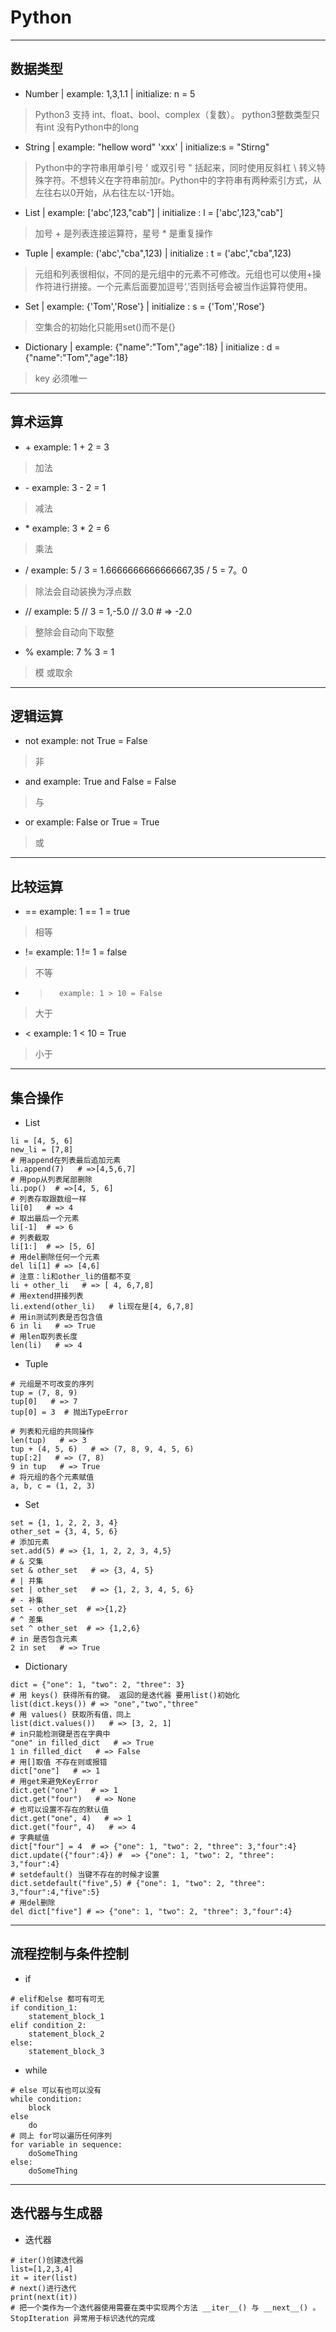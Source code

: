 # Python
*****
## 数据类型
* Number | example: 1,3,1.1  | initialize: n = 5                       
> Python3 支持 int、float、bool、complex（复数）。 python3整数类型只有int 没有Python中的long

* String | example: "hellow word" 'xxx'    |     initialize:s = "Stirng"   
> Python中的字符串用单引号 ' 或双引号 " 括起来，同时使用反斜杠 \ 转义特殊字符。不想转义在字符串前加r。Python中的字符串有两种索引方式，从左往右以0开始，从右往左以-1开始。

* List |  example: ['abc',123,"cab"]    | initialize : l = ['abc',123,"cab"]
> 加号 + 是列表连接运算符，星号 * 是重复操作

* Tuple | example: ('abc',"cba",123)  |  initialize : t = ('abc',"cba",123)
> 元组和列表很相似，不同的是元组中的元素不可修改。元组也可以使用+操作符进行拼接。一个元素后面要加逗号‘,’否则括号会被当作运算符使用。

* Set |   example: {'Tom','Rose'}  | initialize : s = {'Tom','Rose'}
> 空集合的初始化只能用set()而不是{}

* Dictionary |   example: {"name":"Tom","age":18}  |   initialize : d = {"name":"Tom","age":18} 
> key 必须唯一 

*****
## 算术运算
* \+      example: 1 + 2 = 3
> 加法

* \-      example: 3 - 2 = 1
> 减法

* \*      example: 3 * 2 = 6
> 乘法

* /      example: 5 / 3 = 1.6666666666666667,35 / 5 = 7。0
> 除法会自动装换为浮点数

* //      example: 5 // 3 = 1,-5.0 // 3.0 # => -2.0
> 整除会自动向下取整

* %       example: 7 % 3 = 1
> 模 或取余

*****
## 逻辑运算
* not     example: not True = False
> 非

* and      example: True and False = False
> 与

* or      example: False or True = True
> 或

******
## 比较运算
* ==       example: 1 == 1 = true
> 相等

* !=       example: 1 != 1 = false
> 不等

* >       example: 1 > 10 = False
> 大于

* <       example: 1 < 10 = True
> 小于

******
## 集合操作
* List
```
li = [4, 5, 6]
new_li = [7,8]
# 用append在列表最后追加元素
li.append(7)   # =>[4,5,6,7]
# 用pop从列表尾部删除
li.pop()  # =>[4, 5, 6]
# 列表存取跟数组一样
li[0]   # => 4
# 取出最后一个元素
li[-1]  # => 6
# 列表截取
li[1:]  # => [5, 6]
# 用del删除任何一个元素
del li[1] # => [4,6]
# 注意：li和other_li的值都不变
li + other_li   # => [ 4, 6,7,8]
# 用extend拼接列表
li.extend(other_li)   # li现在是[4, 6,7,8]
# 用in测试列表是否包含值
6 in li   # => True
# 用len取列表长度
len(li)   # => 4
```
* Tuple
```
# 元组是不可改变的序列
tup = (7, 8, 9)
tup[0]   # => 7
tup[0] = 3  # 抛出TypeError

# 列表和元组的共同操作
len(tup)   # => 3
tup + (4, 5, 6)   # => (7, 8, 9, 4, 5, 6)
tup[:2]   # => (7, 8)
9 in tup   # => True
# 将元组的各个元素赋值
a, b, c = (1, 2, 3) 
```
* Set
```
set = {1, 1, 2, 2, 3, 4}
other_set = {3, 4, 5, 6}
# 添加元素
set.add(5) # => {1, 1, 2, 2, 3, 4,5}
# & 交集
set & other_set   # => {3, 4, 5}
# | 并集
set | other_set   # => {1, 2, 3, 4, 5, 6}
# - 补集
set - other_set  # =>{1,2}
# ^ 差集
set ^ other_set  # => {1,2,6}
# in 是否包含元素
2 in set   # => True
```

* Dictionary
```
dict = {"one": 1, "two": 2, "three": 3}
# 用 keys() 获得所有的键。 返回的是迭代器 要用list()初始化
list(dict.keys()) # => "one","two","three"
# 用 values() 获取所有值，同上
list(dict.values())   # => [3, 2, 1]
# in只能检测键是否在字典中 
"one" in filled_dict   # => True
1 in filled_dict   # => False
# 用[]取值 不存在则或报错
dict["one"]   # => 1
# 用get来避免KeyError
dict.get("one")   # => 1
dict.get("four")   # => None
# 也可以设置不存在的默认值
dict.get("one", 4)   # => 1
dict.get("four", 4)   # => 4
# 字典赋值
dict["four"] = 4  # => {"one": 1, "two": 2, "three": 3,"four":4}
dict.update({"four":4}) #  => {"one": 1, "two": 2, "three": 3,"four":4}
# setdefault() 当键不存在的时候才设置
dict.setdefault("five",5) # {"one": 1, "two": 2, "three": 3,"four":4,"five":5}
# 用del删除
del dict["five"] # => {"one": 1, "two": 2, "three": 3,"four":4}
```

******
## 流程控制与条件控制
* if
```
# elif和else 都可有可无
if condition_1:
    statement_block_1
elif condition_2:
    statement_block_2
else:
    statement_block_3
```

* while
```
# else 可以有也可以没有
while condition:
    block
else
    do
# 同上 for可以遍历任何序列 
for variable in sequence:
    doSomeThing
else:
    doSomeThing
```

*******
## 迭代器与生成器

* 迭代器
```
# iter()创建迭代器
list=[1,2,3,4]
it = iter(list) 
# next()进行迭代
print(next(it))
# 把一个类作为一个迭代器使用需要在类中实现两个方法 __iter__() 与 __next__() 。StopIteration 异常用于标识迭代的完成

```



